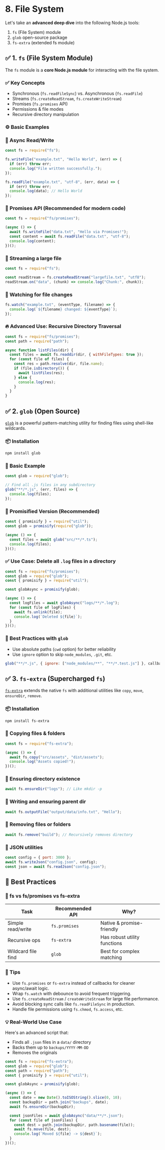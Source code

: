 # 8. File System

Let's take an **advanced deep dive** into the following Node.js tools:

1. `fs` (File System) module
2. `glob` open-source package
3. `fs-extra` (extended fs module)

## ✅ 1. `fs` (File System Module)

The `fs` module is a **core Node.js module** for interacting with the file system.

### ✅ Key Concepts

- Synchronous (`fs.readFileSync`) vs. Asynchronous (`fs.readFile`)
- Streams (`fs.createReadStream`, `fs.createWriteStream`)
- Promises (`fs.promises` API)
- Permissions & file modes
- Recursive directory manipulation

### ⚙️ Basic Examples

### 🔸 Async Read/Write

```js
const fs = require("fs");

fs.writeFile("example.txt", "Hello World", (err) => {
  if (err) throw err;
  console.log("File written successfully.");
});

fs.readFile("example.txt", "utf-8", (err, data) => {
  if (err) throw err;
  console.log(data); // Hello World
});
```

### 🔸 Promises API (Recommended for modern code)

```js
const fs = require("fs/promises");

(async () => {
  await fs.writeFile("data.txt", "Hello via Promises!");
  const content = await fs.readFile("data.txt", "utf-8");
  console.log(content);
})();
```

### 🔸 Streaming a large file

```js
const fs = require("fs");

const readStream = fs.createReadStream("largefile.txt", "utf8");
readStream.on("data", (chunk) => console.log("Chunk:", chunk));
```

### 🔸 Watching for file changes

```js
fs.watch("example.txt", (eventType, filename) => {
  console.log(`${filename} changed: ${eventType}`);
});
```

### 🔥 Advanced Use: Recursive Directory Traversal

```js
const fs = require("fs/promises");
const path = require("path");

async function listFiles(dir) {
  const files = await fs.readdir(dir, { withFileTypes: true });
  for (const file of files) {
    const res = path.resolve(dir, file.name);
    if (file.isDirectory()) {
      await listFiles(res);
    } else {
      console.log(res);
    }
  }
}
```

## ✅ 2. `glob` (Open Source)

[`glob`](https://www.npmjs.com/package/glob) is a powerful pattern-matching utility for finding files using shell-like wildcards.

### 📦 Installation

```bash
npm install glob
```

### 🔸 Basic Example

```js
const glob = require("glob");

// Find all .js files in any subdirectory
glob("**/*.js", (err, files) => {
  console.log(files);
});
```

### 🔸 Promisified Version (Recommended)

```js
const { promisify } = require("util");
const glob = promisify(require("glob"));

(async () => {
  const files = await glob("src/**/*.ts");
  console.log(files);
})();
```

### ✅ Use Case: Delete all `.log` files in a directory

```js
const fs = require("fs/promises");
const glob = require("glob");
const { promisify } = require("util");

const globAsync = promisify(glob);

(async () => {
  const logFiles = await globAsync("logs/**/*.log");
  for (const file of logFiles) {
    await fs.unlink(file);
    console.log(`Deleted ${file}`);
  }
})();
```

### 🧠 Best Practices with `glob`

- Use absolute paths (`cwd` option) for better reliability
- Use `ignore` option to skip `node_modules`, `.git`, etc.

```js
glob("**/*.js", { ignore: ["node_modules/**", "**/*.test.js"] }, callback);
```

## ✅ 3. `fs-extra` (Supercharged `fs`)

[`fs-extra`](https://www.npmjs.com/package/fs-extra) extends the native `fs` with additional utilities like `copy`, `move`, `ensureDir`, `remove`.

### 📦 Installation

```bash
npm install fs-extra
```

### 🔸 Copying files & folders

```js
const fs = require("fs-extra");

(async () => {
  await fs.copy("src/assets", "dist/assets");
  console.log("Assets copied!");
})();
```

### 🔸 Ensuring directory existence

```js
await fs.ensureDir("logs"); // Like mkdir -p
```

### 🔸 Writing and ensuring parent dir

```js
await fs.outputFile("output/data/info.txt", "Hello");
```

### 🔸 Removing files or folders

```js
await fs.remove("build"); // Recursively removes directory
```

### 🔸 JSON utilities

```js
const config = { port: 3000 };
await fs.writeJson("config.json", config);
const json = await fs.readJson("config.json");
```

## 🚀 Best Practices

### 🧩 fs vs fs/promises vs fs-extra

| Task               | Recommended API | Why?                         |
| ------------------ | --------------- | ---------------------------- |
| Simple read/write  | `fs.promises`   | Native & promise-friendly    |
| Recursive ops      | `fs-extra`      | Has robust utility functions |
| Wildcard file find | `glob`          | Best for complex matching    |

### 🧠 Tips

- Use `fs.promises` or `fs-extra` instead of callbacks for cleaner async/await logic.
- Wrap `fs.watch` with debounce to avoid frequent triggering.
- Use `fs.createReadStream` / `createWriteStream` for large file performance.
- Avoid blocking sync calls like `fs.readFileSync` in production.
- Handle file permissions using `fs.chmod`, `fs.access`, etc.

### 💡 Real-World Use Case

Here's an advanced script that:

- Finds all `.json` files in a `data/` directory
- Backs them up to `backups/YYYY-MM-DD`
- Removes the originals

```js
const fs = require("fs-extra");
const glob = require("glob");
const path = require("path");
const { promisify } = require("util");

const globAsync = promisify(glob);

(async () => {
  const date = new Date().toISOString().slice(0, 10);
  const backupDir = path.join("backups", date);
  await fs.ensureDir(backupDir);

  const jsonFiles = await globAsync("data/**/*.json");
  for (const file of jsonFiles) {
    const dest = path.join(backupDir, path.basename(file));
    await fs.move(file, dest);
    console.log(`Moved ${file} -> ${dest}`);
  }
})();
```
